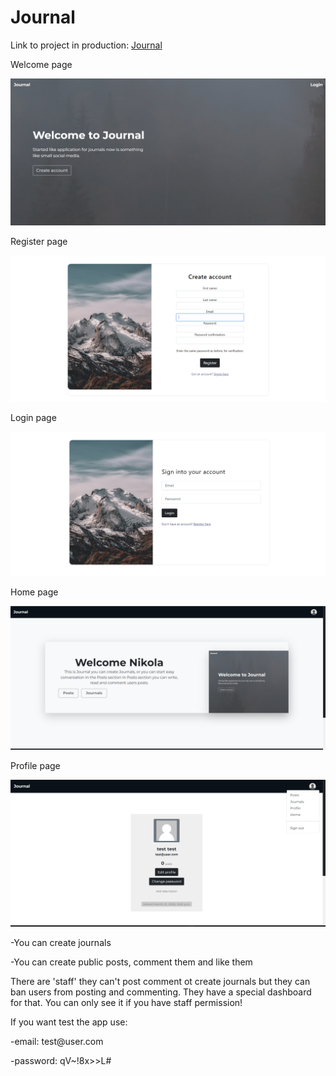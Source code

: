 <h1>Journal</h1>
<p>Link to project in production: <a href="https://journal-n.herokuapp.com/">Journal</a></p>

<p>Welcome page</p>
<img src="static/images/home_screen.png">
<p>Register page</p>
<img src="static/images/register.png">
<p>Login page</p>
<img src="static/images/login.png">
<p>Home page</p>
<img src="static/images/home.png">
<p>Profile page</p>
<img src="static/images/profile.png">
<p>-You can create journals</p>
<p>-You can create public posts, comment them and like them</p>
<p>There are 'staff' they can't post comment ot create journals but
they can ban users from posting and commenting. They have a special dashboard for 
that. You can only see it if you have staff permission!</p>


If you want test the app use:
<p> -email: test@user.com </p>
<p> -password: qV~!8x>>L# </p>
